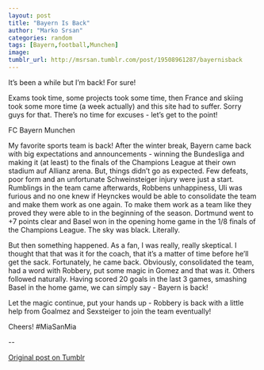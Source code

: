 ```yaml
---
layout: post
title: "Bayern Is Back"
author: "Marko Srsan"
categories: random
tags: [Bayern,football,Munchen]
image: 
tumblr_url: http://msrsan.tumblr.com/post/19508961287/bayernisback
---
```

It’s been a while but I’m back! For sure! 

Exams took time, some projects took some time, then France and skiing took some more time (a week actually) and this site had to suffer. Sorry guys for that. There’s no time for excuses - let’s get to the point! 

FC Bayern Munchen

My favorite sports team is back! After the winter break, Bayern came back with big expectations and announcements - winning the Bundesliga and making it (at least) to the finals of the Champions League at their own stadium auf Allianz arena. But, things didn’t go as expected. Few defeats, poor form and an unfortunate Schweinsteiger injury were just a start. Rumblings in the team came afterwards, Robbens unhappiness, Uli was furious and no one knew if Heynckes would be able to consolidate the team and make them work as one again. To make them work as a team like they proved they were able to in the beginning of the season. Dortmund went to +7 points clear and Basel won in the opening home game in the 1/8 finals of the Champions League. The sky was black. Literally. 

But then something happened. As a fan, I was really, really skeptical. I thought that that was it for the coach, that it’s a matter of time before he’ll get the sack. Fortunately, he came back. Obviously, consolidated the team, had a word with Robbery, put some magic in Gomez and that was it. Others followed naturally. Having scored 20 goals in the last 3 games, smashing Basel in the home game, we can simply say - Bayern is back! 

Let the magic continue, put your hands up - Robbery is back with a little help from Goalmez and Sexsteiger to join the team eventually! 

Cheers! #MiaSanMia

--

[Original post on Tumblr](http://msrsan.tumblr.com/post/19508961287/bayernisback)
